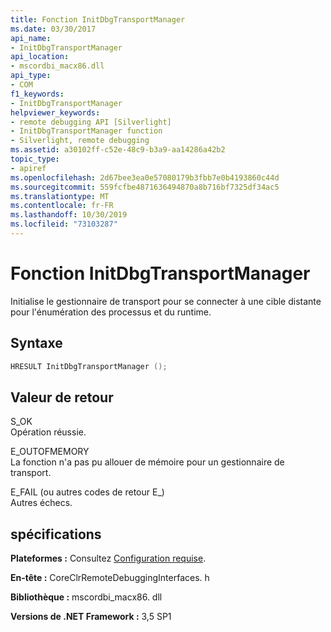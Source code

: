 ```yaml
---
title: Fonction InitDbgTransportManager
ms.date: 03/30/2017
api_name:
- InitDbgTransportManager
api_location:
- mscordbi_macx86.dll
api_type:
- COM
f1_keywords:
- InitDbgTransportManager
helpviewer_keywords:
- remote debugging API [Silverlight]
- InitDbgTransportManager function
- Silverlight, remote debugging
ms.assetid: a30102ff-c52e-48c9-b3a9-aa14286a42b2
topic_type:
- apiref
ms.openlocfilehash: 2d67bee3ea0e57080179b3fbb7e0b4193860c44d
ms.sourcegitcommit: 559fcfbe4871636494870a8b716bf7325df34ac5
ms.translationtype: MT
ms.contentlocale: fr-FR
ms.lasthandoff: 10/30/2019
ms.locfileid: "73103287"
---
```

# <a name="initdbgtransportmanager-function"></a>Fonction InitDbgTransportManager
Initialise le gestionnaire de transport pour se connecter à une cible distante pour l'énumération des processus et du runtime.  
  
## <a name="syntax"></a>Syntaxe  
  
```cpp  
HRESULT InitDbgTransportManager ();  
```  
  
## <a name="return-value"></a>Valeur de retour  
 S_OK  
 Opération réussie.  
  
 E_OUTOFMEMORY  
 La fonction n'a pas pu allouer de mémoire pour un gestionnaire de transport.  
  
 E_FAIL (ou autres codes de retour E_)  
 Autres échecs.  
  
## <a name="requirements"></a>spécifications  
 **Plateformes :** Consultez [Configuration requise](../../../../docs/framework/get-started/system-requirements.md).  
  
 **En-tête :** CoreClrRemoteDebuggingInterfaces. h  
  
 **Bibliothèque :** mscordbi_macx86. dll  
  
 **Versions de .NET Framework :** 3,5 SP1

